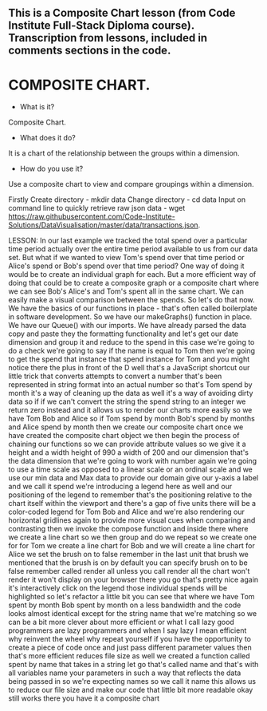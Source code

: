 ## This is a Composite Chart lesson (from Code Institute Full-Stack Diploma course). Transcription from lessons, included in comments sections in the code.

# COMPOSITE CHART.

- What is it?

Composite Chart. 


- What does it do?

It is a chart of the relationship between the groups within a dimension.


- How do you use it?

Use a composite chart to view and compare groupings within a dimension.


Firstly Create directory - mkdir data
Change directory - cd data
Input on command line to quickly retrieve raw json data - wget https://raw.githubusercontent.com/Code-Institute-Solutions/DataVisualisation/master/data/transactions.json.

LESSON:
In our last example we tracked the total spend over a particular time period
actually over the entire time period available to us from our data set. But
what if we wanted to view Tom's spend over that time period or
Alice's spend or Bob's spend over that time period? One way of doing it would be
to create an individual graph for each. But a more efficient way of doing that
could be to create a composite graph or a composite chart where we can see Bob's
Alice's and Tom's spent all in the same chart. We can easily make a visual
comparison between the spends. So let's do that now. We have the basics of our
functions in place - that's often called boilerplate in software development.
So we have our makeGraphs() function in place. We have our Queue() with our imports.
We have already parsed the data copy and paste they the formatting functionality
and let's get our date dimension
and group it and reduce to the spend
in this case we're going to do a check we're going to say if the name is equal
to Tom then we're going to get the spend
that instance that spend instance for Tom and you might notice there the plus
in front of the D well that's a JavaScript shortcut our little trick
that converts attempts to convert a number that's been represented in string
format into an actual number so that's Tom spend by month it's a way of
cleaning up the data as well it's a way of avoiding dirty data so if if we can't
convert the string the spend string to an integer we return zero instead and it
allows us to render our charts more easily so we have Tom Bob and Alice
so if Tom spend by month Bob's spend by months and Alice spend by month then we
create our composite chart
once we have created the composite chart object we then begin the process of
chaining our functions so we can provide attribute values so we give it a height
and a width height of 990 a width of 200 and our dimension that's the data
dimension that we're going to work with number again we're going to use a time
scale as opposed to a linear scale or an ordinal scale and we use our min data
and Max data to provide our domain give our y-axis a label and we call it spend
we're introducing a legend here as well and our positioning of the legend to
remember that's the positioning relative to the chart itself within the viewport
and there's a gap of five units there will be a color-coded legend for Tom Bob
and Alice and we're also rendering our horizontal gridlines again to provide
more visual cues when comparing and contrasting then we invoke the compose
function and inside there where we create a line chart
so we then group
and do we repeat so we create one for for Tom we create a line chart for Bob
and we will create a line chart for Alice
we set the brush on to false remember in the last unit that brush we mentioned
that the brush is on by default you can specify brush on to be false
remember called render all unless you call render all the chart won't render
it won't display on your browser
there you go that's pretty nice again it's interactively click on the legend
those individual spends will be highlighted so let's refactor a little
bit you can see that where we have Tom spent by month Bob spent by month on a
less bandwidth and the code looks almost identical except for the string name
that we're matching so we can be a bit more clever about more efficient or what
I call lazy good programmers are lazy programmers and when I say lazy I mean
efficient why reinvent the wheel why repeat yourself if you have the
opportunity to create a piece of code once and just pass different parameter
values then that's more efficient reduces file size as well we created a
function called spent by name that takes in a string let go that's called name
and that's with all variables name your parameters in such a way that reflects
the data being passed in so we're expecting names so we call it name
this allows us to reduce our file size and make our code that little bit more
readable
okay still works there you have it a composite chart
